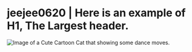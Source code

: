 # <h1> jeejee0620 | Here is an example of H1, The Largest header.
![Image of a Cute Cartoon Cat that showing some dance moves.](https://static.vecteezy.com/system/resources/previews/002/155/956/large_2x/cute-and-happy-little-cat-cartoon-illustration-vector.jpg)
